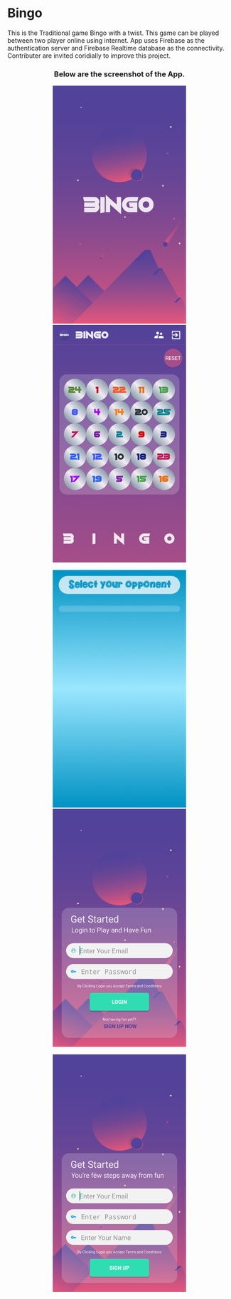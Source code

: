 # Bingo
This is the Traditional game Bingo with a twist.
This game can be played between two player online using internet.
App uses Firebase as the authentication server and Firebase Realtime database as the connectivity.
Contributer are invited coridially to improve this project.
<h3 align="center">
  Below are the screenshot of the App.
  </h3>
<p align="center">
  <img src="Screenshot_20180313-033413.png" width="300"/>
  <img src="Screenshot_20180313-033417.png" width="300"/>
</p>
<p align="center">
  <img src="Screenshot_20180313-033424.png" width="300"/>
  <img src="Screenshot_20180313-033447.png" width="300"/>
</p>
<p align="center">
  <img src="Screenshot_20180313-033459.png" width="300"/>
</p>
